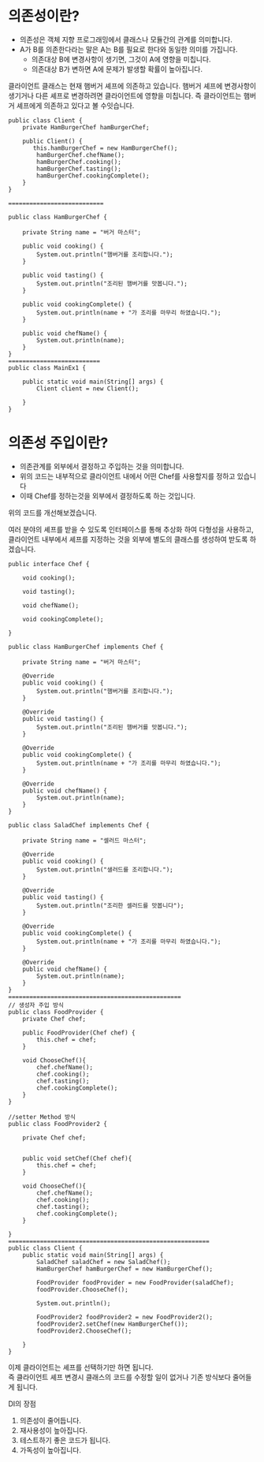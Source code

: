 # 의존성이란?
- 의존성은 객체 지향 프로그래밍에서 클래스나 모듈간의 관계를 의미합니다.
- A가 B를 의존한다라는 말은 A는 B를 필요로 한다와 동일한 의미를 가집니다.
  - 의존대상 B에 변경사항이 생기면, 그것이 A에 영향을 미칩니다.
  - 의존대상 B가 변하면 A에 문제가 발생할 확률이 높아집니다.

클라이언트 클래스는 현재 햄버거 셰프에 의존하고 있습니다.
햄버거 셰프에 변경사항이 생기거나 다른 셰프로 변경하려면 클라이언트에 영향을 미칩니다.
즉 클라이언트는 햄버거 셰프에게 의존하고 있다고 볼 수잇습니다.
```
public class Client {
    private HamBurgerChef hamBurgerChef;

    public Client() {
       this.hamBurgerChef = new HamBurgerChef();
        hamBurgerChef.chefName();
        hamBurgerChef.cooking();
        hamBurgerChef.tasting();
        hamBurgerChef.cookingComplete();
    }
}

===========================

public class HamBurgerChef {

    private String name = "버거 마스터";

    public void cooking() {
        System.out.println("햄버거를 조리합니다.");
    }

    public void tasting() {
        System.out.println("조리된 햄버거를 맛봅니다.");
    }

    public void cookingComplete() {
        System.out.println(name + "가 조리를 마무리 하였습니다.");
    }

    public void chefName() {
        System.out.println(name);
    }
}
==========================
public class MainEx1 {

    public static void main(String[] args) {
        Client client = new Client();

    }
}

```


# 의존성 주입이란?
- 의존관계를 외부에서 결정하고 주입하는 것을 의미합니다.
- 위의 코드는 내부적으로 클라이언트 내에서 어떤 Chef를 사용할지를 정하고 있습니다
- 이때 Chef를 정하는것을 외부에서 결정하도록 하는 것입니다.

위의 코드를 개선해보겠습니다.

여러 분야의 셰프를 받을 수 있도록 인터페이스를 통해 추상화 하여 다형성을 사용하고,
클라이언트 내부에서 셰프를 지정하는 것을 외부에 별도의 클래스를 생성하여 받도록 하겠습니다.

```
public interface Chef {

    void cooking();

    void tasting();

    void chefName();

    void cookingComplete();

}

public class HamBurgerChef implements Chef {

    private String name = "버거 마스터";

    @Override
    public void cooking() {
        System.out.println("햄버거를 조리합니다.");
    }

    @Override
    public void tasting() {
        System.out.println("조리된 햄버거를 맛봅니다.");
    }

    @Override
    public void cookingComplete() {
        System.out.println(name + "가 조리를 마무리 하였습니다.");
    }

    @Override
    public void chefName() {
        System.out.println(name);
    }
}

public class SaladChef implements Chef {

    private String name = "셀러드 마스터";

    @Override
    public void cooking() {
        System.out.println("샐러드를 조리합니다.");
    }

    @Override
    public void tasting() {
        System.out.println("조리한 셀러드를 맛봅니다");
    }

    @Override
    public void cookingComplete() {
        System.out.println(name + "가 조리를 마무리 하였습니다.");
    }

    @Override
    public void chefName() {
        System.out.println(name);
    }
}
=================================================
// 생성자 주입 방식
public class FoodProvider {
    private Chef chef;

    public FoodProvider(Chef chef) {
        this.chef = chef;
    }

    void ChooseChef(){
        chef.chefName();
        chef.cooking();
        chef.tasting();
        chef.cookingComplete();
    }
}

//setter Method 방식
public class FoodProvider2 {

    private Chef chef;


    public void setChef(Chef chef){
        this.chef = chef;
    }

    void ChooseChef(){
        chef.chefName();
        chef.cooking();
        chef.tasting();
        chef.cookingComplete();
    }

}
=========================================================
public class Client {
    public static void main(String[] args) {
        SaladChef saladChef = new SaladChef();
        HamBurgerChef hamBurgerChef = new HamBurgerChef();

        FoodProvider foodProvider = new FoodProvider(saladChef);
        foodProvider.ChooseChef();

        System.out.println();

        FoodProvider2 foodProvider2 = new FoodProvider2();
        foodProvider2.setChef(new HamBurgerChef());
        foodProvider2.ChooseChef();

    }
}

```
이제 클라이언트는 셰프를 선택하기만 하면 됩니다.<br> 
즉 클라이언트 셰프 변경시 클래스의 코드를 수정할 일이 없거나 기존 방식보다 줄어들게 됩니다.

DI의 장점
1. 의존성이 줄어듭니다.
2. 재사용성이 높아집니다.
3. 테스트하기 좋은 코드가 됩니다.
4. 가독성이 높아집니다.














